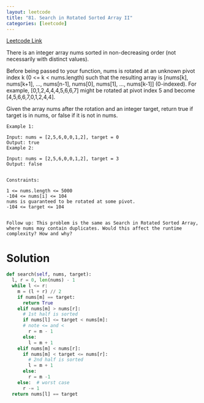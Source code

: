 ```yaml
---
layout: leetcode
title: "81. Search in Rotated Sorted Array II"
categories: [leetcode]
---
```


[Leetcode Link](https://leetcode.com/problems/search-in-rotated-sorted-array-ii/)

There is an integer array nums sorted in non-decreasing order (not necessarily with distinct values).

Before being passed to your function, nums is rotated at an unknown pivot index k (0 <= k < nums.length) such that the resulting array is [nums[k], nums[k+1], ..., nums[n-1], nums[0], nums[1], ..., nums[k-1]] (0-indexed). For example, [0,1,2,4,4,4,5,6,6,7] might be rotated at pivot index 5 and become [4,5,6,6,7,0,1,2,4,4].

Given the array nums after the rotation and an integer target, return true if target is in nums, or false if it is not in nums.

 
```
Example 1:

Input: nums = [2,5,6,0,0,1,2], target = 0
Output: true
Example 2:

Input: nums = [2,5,6,0,0,1,2], target = 3
Output: false
 

Constraints:

1 <= nums.length <= 5000
-104 <= nums[i] <= 104
nums is guaranteed to be rotated at some pivot.
-104 <= target <= 104
 

Follow up: This problem is the same as Search in Rotated Sorted Array, where nums may contain duplicates. Would this affect the runtime complexity? How and why?
```

# Solution

```python
def search(self, nums, target):
  l, r = 0, len(nums) - 1
  while l <= r:
    m = (l + r) // 2
    if nums[m] == target:
      return True 
    elif nums[m] > nums[r]: 
      # 1st half is sorted
      if nums[l] <= target < nums[m]:
      # note <= and <
        r = m - 1
      else:
        l = m + 1
    elif nums[m] < nums[r]:
      if nums[m] < target <= nums[r]:
        # 2nd half is sorted
        l = m + 1
      else:
        r = m -1
    else:  # worst case
      r -= 1
  return nums[l] == target
```